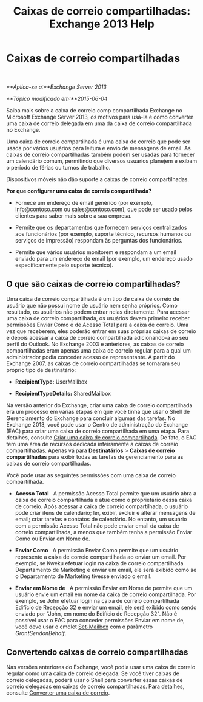 ﻿---
title: 'Caixas de correio compartilhadas: Exchange 2013 Help'
TOCTitle: Caixas de correio compartilhadas
ms:assetid: 1d71c01b-e261-408e-a633-1d1c9d00032a
ms:mtpsurl: https://technet.microsoft.com/pt-br/library/JJ150498(v=EXCHG.150)
ms:contentKeyID: 50485142
ms.date: 01/10/2018
mtps_version: v=EXCHG.150
ms.translationtype: HT
---

# Caixas de correio compartilhadas

 

_**Aplica-se a:**Exchange Server 2013_

_**Tópico modificado em:**2015-06-04_

Saiba mais sobre a caixa de correio comp compartilhada Exchange no Microsoft Exchange Server 2013, os motivos para usá-la e como converter uma caixa de correio delegada em uma da caixa de correio compartilhada no Exchange.

Uma caixa de correio compartilhada é uma caixa de correio que pode ser usada por vários usuários para leitura e envio de mensagens de email. As caixas de correio compartilhadas também podem ser usadas para fornecer um calendário comum, permitindo que diversos usuários planejem e exibam o período de férias ou turnos de trabalho.

Dispositivos móveis não dão suporte a caixas de correio compartilhadas.

**Por que configurar uma caixa de correio compartilhada?**

  - Fornece um endereço de email genérico (por exemplo, info@contoso.com ou sales@contoso.com), que pode ser usado pelos clientes para saber mais sobre a sua empresa.

  - Permite que os departamentos que fornecem serviços centralizados aos funcionários (por exemplo, suporte técnico, recursos humanos ou serviços de impressão) respondam às perguntas dos funcionários.

  - Permite que vários usuários monitorem e respondam a um email enviado para um endereço de email (por exemplo, um endereço usado especificamente pelo suporte técnico).

## O que são caixas de correio compartilhadas?

Uma caixa de correio compartilhada é um tipo de caixa de correio de usuário que não possui nome de usuário nem senha próprios. Como resultado, os usuários não podem entrar nelas diretamente. Para acessar uma caixa de correio compartilhada, os usuários devem primeiro receber permissões Enviar Como e de Acesso Total para a caixa de correio. Uma vez que receberem, eles poderão entrar em suas próprias caixas de correio e depois acessar a caixa de correio compartilhada adicionando-a ao seu perfil do Outlook. No Exchange 2003 e anteriores, as caixas de correio compartilhadas eram apenas uma caixa de correio regular para a qual um administrador podia conceder acesso de representante. A partir do Exchange 2007, as caixas de correio compartilhadas se tornaram seu próprio tipo de destinatário:

  - **RecipientType:** UserMailbox

  - **RecipientTypeDetails:** SharedMailbox

Na versão anterior do Exchange, criar uma caixa de correio compartilhada era um processo em várias etapas em que você tinha que usar o Shell de Gerenciamento do Exchange para concluir algumas das tarefas. No Exchange 2013, você pode usar o Centro de administração do Exchange (EAC) para criar uma caixa de correio compartilhada em uma etapa. Para detalhes, consulte [Criar uma caixa de correio compartilhada](create-a-shared-mailbox-exchange-2013-help.md). De fato, o EAC tem uma área de recursos dedicada inteiramente a caixas de correio compartilhadas. Apenas vá para **Destinatários** \> **Caixas de correio compartilhadas** para exibir todas as tarefas de gerenciamento para as caixas de correio compartilhadas.

Você pode usar as seguintes permissões com uma caixa de correio compartilhada.

  - **Acesso Total**   A permissão Acesso Total permite que um usuário abra a caixa de correio compartilhada e atue como o proprietário dessa caixa de correio. Após acessar a caixa de correio compartilhada, o usuário pode criar itens de calendário; ler, exibir, excluir e alterar mensagens de email; criar tarefas e contatos de calendário. No entanto, um usuário com a permissão Acesso Total não pode enviar email da caixa de correio compartilhada, a menos que também tenha a permissão Enviar Como ou Enviar em Nome de.

  - **Enviar Como**   A permissão Enviar Como permite que um usuário represente a caixa de correio compartilhada ao enviar um email. Por exemplo, se Kweku efetuar login na caixa de correio compartilhada Departamento de Marketing e enviar um email, ele será exibido como se o Departamento de Marketing tivesse enviado o email.

  - **Enviar em Nome de**   A permissão Enviar em Nome de permite que um usuário envie um email em nome da caixa de correio compartilhada. Por exemplo, se John efetuar login na caixa de correio compartilhada Edifício de Recepção 32 e enviar um email, ele será exibido como sendo enviado por "John, em nome do Edifício de Recepção 32". Não é possível usar o EAC para conceder permissões Enviar em nome de, você deve usar o cmdlet [Set-Mailbox](https://technet.microsoft.com/pt-br/library/bb123981\(v=exchg.150\)) com o parâmetro *GrantSendonBehalf*.

## Convertendo caixas de correio compartilhadas

Nas versões anteriores do Exchange, você podia usar uma caixa de correio regular como uma caixa de correio delegada. Se você tiver caixas de correio delegadas, poderá usar o Shell para converter essas caixas de correio delegadas em caixas de correio compartilhadas. Para detalhes, consulte [Converter uma caixa de correio](convert-a-mailbox-exchange-2013-help.md).

